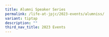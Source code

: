 ```yaml
---
title: Alumni Speaker Series
permalink: /life-at-jpjc/2023-events/alumniss/
variant: tiptap
description: ""
third_nav_title: 2023 Events
---
```

